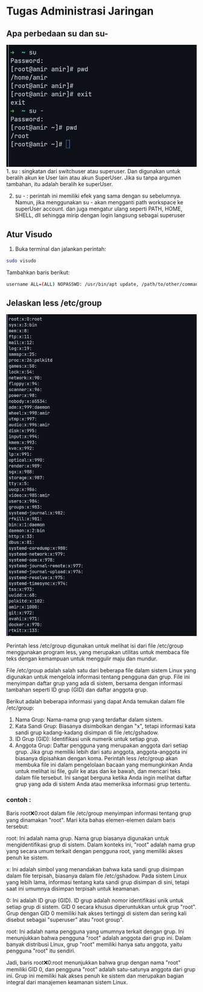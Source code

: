 # Tugas Administrasi Jaringan

## Apa perbedaan su dan su-
<img src="./assets/screenshot_2024-02-20_19-37-40.png">
1. su : singkatan dari switchuser atau superuser. Dan digunakan untuk beralih akun ke User lain atau akun SuperUser. Jika su tanpa argumen tambahan, itu adalah beralih ke superUser.

2. su - : perintah ini memiliki efek yang sama dengan su sebelumnya. Namun, jika menggunakan su - akan mengganti path workspace ke superUser account. dan juga mengatur ulang seperti PATH, HOME, SHELL, dll sehingga mirip dengan login langsung sebagai superuser

## Atur Visudo
1. Buka terminal dan jalankan perintah:

```bash 
sudo visudo
```

Tambahkan baris berikut:
```bash
username ALL=(ALL) NOPASSWD: /usr/bin/apt update, /path/to/other/command
```

## Jelaskan less /etc/group
<img src="./assets/screenshot_2024-02-20_19-58-08.png">

Perintah less /etc/group digunakan untuk melihat isi dari file /etc/group menggunakan program less, yang merupakan utilitas untuk membaca file teks dengan kemampuan untuk menggulir maju dan mundur.

File /etc/group adalah salah satu dari beberapa file dalam sistem Linux yang digunakan untuk mengelola informasi tentang pengguna dan grup. File ini menyimpan daftar grup yang ada di sistem, bersama dengan informasi tambahan seperti ID grup (GID) dan daftar anggota grup.

Berikut adalah beberapa informasi yang dapat Anda temukan dalam file /etc/group:

1. Nama Grup: Nama-nama grup yang terdaftar dalam sistem.
2. Kata Sandi Grup: Biasanya disimbolkan dengan "x", tetapi informasi kata sandi grup kadang-kadang disimpan di file /etc/gshadow.
3. ID Grup (GID): Identifikasi unik numerik untuk setiap grup.
4. Anggota Grup: Daftar pengguna yang merupakan anggota dari setiap grup. Jika grup memiliki lebih dari satu anggota, anggota-anggota ini biasanya dipisahkan dengan koma.
Perintah less /etc/group akan membuka file ini dalam pengelolaan bacaan yang memungkinkan Anda untuk melihat isi file, gulir ke atas dan ke bawah, dan mencari teks dalam file tersebut. Ini sangat berguna ketika Anda ingin melihat daftar grup yang ada di sistem Anda atau memeriksa informasi grup tertentu.

### contoh :
Baris root:x:0:root dalam file /etc/group menyimpan informasi tentang grup yang dinamakan "root". Mari kita bahas elemen-elemen dalam baris tersebut:

root: Ini adalah nama grup. Nama grup biasanya digunakan untuk mengidentifikasi grup di sistem. Dalam konteks ini, "root" adalah nama grup yang secara umum terkait dengan pengguna root, yang memiliki akses penuh ke sistem.

x: Ini adalah simbol yang menandakan bahwa kata sandi grup disimpan dalam file terpisah, biasanya dalam file /etc/gshadow. Pada sistem Linux yang lebih lama, informasi tentang kata sandi grup disimpan di sini, tetapi saat ini umumnya disimpan terpisah untuk keamanan.

0: Ini adalah ID grup (GID). ID grup adalah nomor identifikasi unik untuk setiap grup di sistem. GID 0 secara khusus diperuntukkan untuk grup "root". Grup dengan GID 0 memiliki hak akses tertinggi di sistem dan sering kali disebut sebagai "superuser" atau "root group".

root: Ini adalah nama pengguna yang umumnya terkait dengan grup. Ini menunjukkan bahwa pengguna "root" adalah anggota dari grup ini. Dalam banyak distribusi Linux, grup "root" memiliki hanya satu anggota, yaitu pengguna "root" itu sendiri.

Jadi, baris root:x:0:root menunjukkan bahwa grup dengan nama "root" memiliki GID 0, dan pengguna "root" adalah satu-satunya anggota dari grup ini. Grup ini memiliki hak akses penuh ke sistem dan merupakan bagian integral dari manajemen keamanan sistem Linux.
